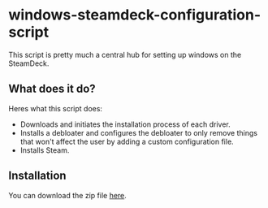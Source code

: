 # windows-steamdeck-configuration-script
This script is pretty much a central hub for setting up windows on the SteamDeck.

## What does it do?
Heres what this script does:
- Downloads and initiates the installation process of each driver.
- Installs a debloater and configures the debloater to only remove things that won't affect the user by adding a custom configuration file.
- Installs Steam.

## Installation
You can download the zip file [here](https://github.com/MutantRabbit767/windows-steamdeck-configuration-script/releases/download/Release/steamdeckscript.zip).
